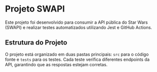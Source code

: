 # Projeto SWAPI

Este projeto foi desenvolvido para consumir a API pública do Star Wars (SWAPI) e realizar testes automatizados utilizando Jest e GitHub Actions.

## Estrutura do Projeto

O projeto está organizado em duas pastas principais: `src` para o código fonte e `tests` para os testes. Cada teste verifica diferentes endpoints da API, garantindo que as respostas estejam corretas.
